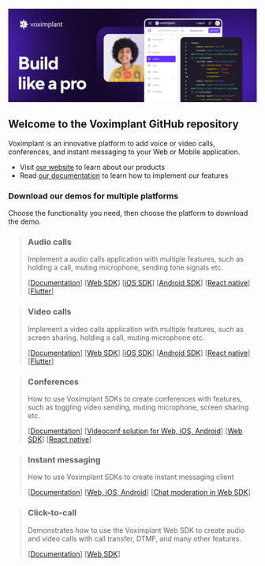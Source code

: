 ![](github.png)

## Welcome to the Voximplant GitHub repository

Voximplant is an innovative platform to add voice or video calls, conferences, and instant messaging to your Web or Mobile application.

- Visit [our website](https://voximplant.com/) to learn about our products
- Read [our documentation](https://voximplant.com/docs/gettingstarted) to learn how to implement our features

### Download our demos for multiple platforms

Choose the functionality you need, then choose the platform to download the demo.

> ### Audio calls
> 
> Implement a audio calls application with multiple features, such as holding a call, muting microphone, sending tone signals etc.
> 
> [[Documentation](https://voximplant.com/docs/guides/calls/audio)]
[[Web SDK](https://github.com/voximplant/basic-websdk-demo)]
[[iOS SDK](https://github.com/voximplant/ios-sdk-swift-demo)]
[[Android SDK](https://github.com/voximplant/android-sdk-kotlin-demo/blob/master/audiocall)]
[[React native](https://github.com/voximplant/react-native-demo/tree/master/CallApp)]
[[Flutter](https://github.com/voximplant/flutter_demos/blob/master/audio_call)]

> ### Video calls
>
> Implement a video calls application with multiple features, such as screen sharing, holding a call, muting microphone etc.
> 
> [[Documentation](https://voximplant.com/docs/guides/calls/video)]
[[Web SDK](https://github.com/voximplant/basic-websdk-demo)]
[[iOS SDK](https://github.com/voximplant/ios-sdk-swift-demo)]
[[Android SDK](https://github.com/voximplant/android-sdk-kotlin-demo/blob/master/videocall)]
[[React native](https://github.com/voximplant/react-native-demo/tree/master/CallApp)]
[[Flutter](https://github.com/voximplant/flutter_demos/tree/master/video_call)]

> ### Conferences
>
> How to use Voximplant SDKs to create conferences with features, such as toggling video sending, muting microphone, screen sharing etc.
>
> [[Documentation](https://voximplant.com/docs/guides/conferences/howto)]
[[Videoconf solution for Web, iOS, Android](https://github.com/voximplant/solutions-videoconference)]
[[Web SDK](https://github.com/voximplant/basic-websdk-demo)]
[[React native](https://github.com/voximplant/react-native-demo/tree/master/ConferenceDemo)]

> ### Instant messaging
>
> How to use Voximplant SDKs to create instant messaging client
>
> [[Documentation](https://voximplant.com/docs/guides/im)]
[[Web, iOS, Android](https://github.com/voximplant/solutions-messaging)]
[[Chat moderation in Web SDK](https://github.com/voximplant/bot-api-chat-moderation-demo)]

> ### Click-to-call
>
> Demonstrates how to use the Voximplant Web SDK to create audio and video calls with call transfer, DTMF, and many other features. 
>
> [[Documentation](https://voximplant.com/docs/guides/solutions/clicktocall)]
[[Web SDK](https://github.com/voximplant/click-to-call)]

